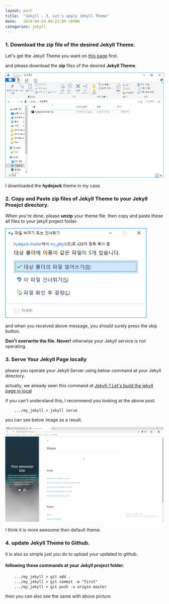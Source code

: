 ```yaml
---
layout: post
title:  "Jekyll - 3. Let's apply Jekyll Theme"
date:   2019-04-24 04:21:00 +0900
categories: jekyll
---
```


### 1. Download the zip file of the desired __Jekyll Theme__.
Let's get the Jekyll Theme you want on [this page](http://jekyllthemes.org/) first.

and please download the __zip__ files of the desired __Jekyll Theme__.

<img src="/workspace/devlog/jekyll/theme/res/1.png">

I downloaded the __hydejack__ theme in my case.

### 2. Copy and Paste zip files of Jekyll Theme to your Jekyll Proejct directory.
When you're done, please __unzip__ your theme file. then copy and paste these all files to your jekyll project folder.

<img src="/workspace/devlog/jekyll/theme/res/2.png">

and when you received above message, you should surely press the skip button.

__Don't overwrite the file. Never!__ otherwise your Jekyll service is not operating.

### 3. Serve Your Jekyll Page locally 

please you operate your Jekyll Server using below command at your Jekyll directory.

actually, we already seen this command at  [Jekyll-1 Let's build the jekyll page in local](/workspace/devlog/jekyll/build_local_jekyll/2019/04/19/build-jekyll-page-locally.html)

if you can't understand this, I recommend you looking at the above post.

```
    .../my_jekyll > jekyll serve
```

you can see below image as a result.

<img src="/workspace/devlog/jekyll/theme/res/3.png">

I think it is more awesome then default theme.

### 4. update Jekyll Theme to Github.

it is also so simple just you do to upload your updated to github.

#### following these commands at your Jekyll project folder.

```
    .../my_jekyll > git add .
    .../my_jekyll > git commit -m "first"
    .../my_jekyll > git push -u origin master 
```

then you can also see the same with above picture.